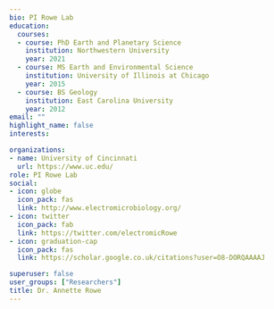 ```yaml
---
bio: PI Rowe Lab
education:
  courses:
  - course: PhD Earth and Planetary Science
    institution: Northwestern University
    year: 2021
  - course: MS Earth and Environmental Science
    institution: University of Illinois at Chicago
    year: 2015
  - course: BS Geology
    institution: East Carolina University
    year: 2012
email: ""
highlight_name: false
interests:

organizations:
- name: University of Cincinnati
  url: https://www.uc.edu/
role: PI Rowe Lab
social:
- icon: globe
  icon_pack: fas
  link: http://www.electromicrobiology.org/
- icon: twitter
  icon_pack: fab
  link: https://twitter.com/electromicRowe
- icon: graduation-cap
  icon_pack: fas
  link: https://scholar.google.co.uk/citations?user=O8-DORQAAAAJ

superuser: false
user_groups: ["Researchers"]
title: Dr. Annette Rowe
---
```



